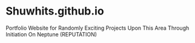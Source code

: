 # Shuwhits.github.io
Portfolio Website for Randomly Exciting Projects Upon This Area Through Initiation On Neptune (REPUTATION)
